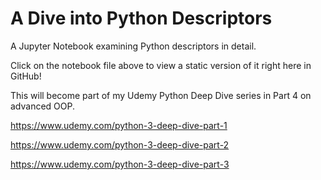 # A Dive into Python Descriptors

A Jupyter Notebook examining Python descriptors in detail.

Click on the notebook file above to view a static version of it right here in GitHub!

This will become part of my Udemy Python Deep Dive series in Part 4 on advanced OOP.

https://www.udemy.com/python-3-deep-dive-part-1

https://www.udemy.com/python-3-deep-dive-part-2

https://www.udemy.com/python-3-deep-dive-part-3
